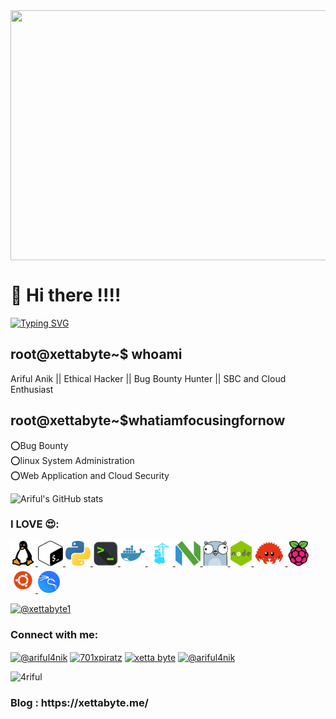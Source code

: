 <img src="https://media1.giphy.com/media/qgQUggAC3Pfv687qPC/giphy.gif?cid=ecf05e47ef4y0plkcxqy5c1pabmdu6dqn45elzicscbnn2w2&rid=giphy.gif&ct=g" align="center" width="580" height="400" >
<H1>👋 Hi there !!!!</H1>

[![Typing SVG](https://readme-typing-svg.demolab.com?font=Fira+Code&pause=1000&color=00F718&width=435&lines=+let's+go+snag+some+Pok%C3%A9mon!%F0%9F%90%99)](https://git.io/typing-svg)
## root@xettabyte~$ whoami<br/>
Ariful Anik || Ethical Hacker || Bug Bounty Hunter || SBC and Cloud Enthusiast<br/>


## root@xettabyte~$whatiamfocusingfornow<br/>
⭕Bug Bounty<br/> 
⭕linux System Administration<br/>
⭕Web Application and Cloud Security<br/>
 
![Ariful's GitHub stats](https://github-readme-stats.vercel.app/api?username=4riful&show_icons=true&theme=radical&hide)






<p align="left"><h3 align="left">I LOVE 😍:</h3>




<p align="left">  <a href="https://www.linux.org/" target="_blank"> <img src="asset/linux-svgrepo-com.png" alt="linux" width="40" height="40"/> </a> 
<a href="https://www.gnu.org/software/bash/" target="_blank"> <img src="asset/bash.png" alt="" width="40" height="40"/> </a> 
<a href="https://www.python.org/" target="_blank"> <img src="asset/python.png" alt="" width="40" height="40"/> </a> 
<a href="https://en.wikipedia.org/wiki/Command-line_interface" target="_blank"> <img src="asset/terminal-icon-png-6.png" alt="" width="40" height="40"/> </a> 
<a href="https://www.docker.com/ " target="_blank"> <img src="asset/docker.png" alt="" width="40" height="40"/> </a> 
<a href="https://www.portainer.io/" target="_blank"> <img src="asset/portainer.png" alt="" width="40" height="40"/> </a> 
<a href="https://neovim.io/" target="_blank"> <img src="asset/neovim.png" alt="" width="40" height="40"/> </a>  
<a href="https://go.dev/" target="_blank"> <img src="asset/gopher.png" alt="" width="40" height="40"/> </a>  
<a href="https://nodejs.org" target="_blank"> <img src="asset/nodejs.png" alt="" width="34" height="40"/> </a>  
<a href="https://www.rust-lang.org/" target="_blank"> <img src="asset/rust-lang.png" alt="" width="50" height="40"/> </a>  
<a href="https://www.raspbian.org/" target="_blank"> <img src="asset/rasp.png" alt="" width="35" height="40"/> </a>  
<a href="https://ubuntu.com/" target="_blank"> <img src="asset/ubuntu-logo.png" alt="" width="40" height="40"/> </a>  
<a href="https://www.kali.org/" target="_blank"> <img src="asset/kali-logo.png" alt="" width="35" height="35"/> </a>  



<p align="left"> <a href="https://twitter.com/xettabyte1" target="blank"><img src="https://img.shields.io/twitter/follow/xettabyte1?color=brightgreen&style=for-the-badge" alt="@xettabyte1"&color=0e75b6&style=flat /></a> </p>


<h3 align="left">Connect with me:</h3>
<p align="left">
<a href="https://twitter.com/@xettabyte1" target="blank"><img align="center" src="https://raw.githubusercontent.com/rahuldkjain/github-profile-readme-generator/master/src/images/icons/Social/twitter.svg" alt="@ariful4nik" height="30" width="40" /></a>
<a href="https://www.facebook.com/xettabyte1/" target="blank"><img align="center" src="https://raw.githubusercontent.com/rahuldkjain/github-profile-readme-generator/master/src/images/icons/Social/facebook.svg" alt="701xpiratz" height="30" width="40" /></a>
<a href="https://www.youtube.com/channel/UCXPvK1zmNvh60P3sMF_5M1Q" target="blank"><img align="center" src="https://raw.githubusercontent.com/rahuldkjain/github-profile-readme-generator/master/src/images/icons/Social/youtube.svg" alt="xetta byte" height="30" width="40" /></a>
<a href="https://www.hackerrank.com/ariful4nik" target="blank"><img align="center" src="https://raw.githubusercontent.com/rahuldkjain/github-profile-readme-generator/master/src/images/icons/Social/hackerrank.svg" alt="@ariful4nik" height="30" width="40" /></a>
</p>
<p align="left"> <img src="https://komarev.com/ghpvc/?username=4riful&label=Profile%20views&color=0e75b6&style=flat" alt="4riful" /> </p>

<h3 align="left">Blog : https://xettabyte.me/</h3>


<!---
4riful/4riful is a ✨ special ✨ repository because its `README.md` (this file) appears on your GitHub profile.
You can click the Preview link to take a look at your changes.
--->
